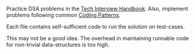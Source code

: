 Practice DSA problems in the [Tech Interview Handbook](https://www.techinterviewhandbook.org).
Also, implement problems following common [Coding Patterns](https://www.designgurus.io/course/grokking-the-coding-interview).

Each file contains self-sufficient code to run the solution on test-cases.

This may not be a good idea. The overhead in maintaining runnable code for non-trivial data-structures is too high.
